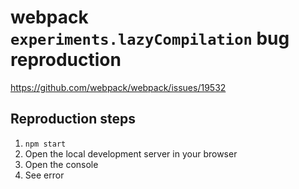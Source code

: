 # webpack `experiments.lazyCompilation` bug reproduction

https://github.com/webpack/webpack/issues/19532

## Reproduction steps

1. `npm start`
2. Open the local development server in your browser
3. Open the console
4. See error